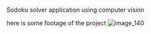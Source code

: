 Sodoku solver application using computer vision 

here is some footage of the project 
![image_140](https://user-images.githubusercontent.com/117757969/218321689-3b755615-7ac8-44fa-a7db-7361b0978c76.jpg)

